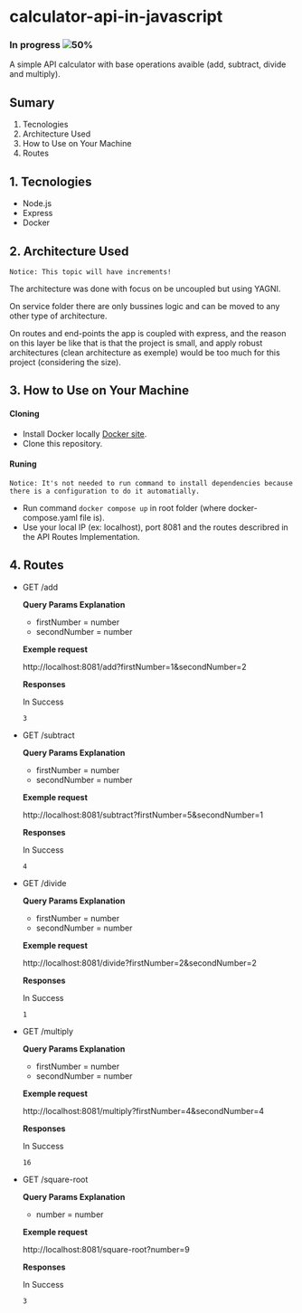 # calculator-api-in-javascript
### In progress ![50%](https://progress-bar.dev/50)

A simple API calculator with base operations avaible (add, subtract, divide and multiply).

## Sumary
1. Tecnologies
2. Architecture Used
3. How to Use on Your Machine
4. Routes

## 1. Tecnologies
- Node.js
- Express
- Docker

## 2. Architecture Used
```
Notice: This topic will have increments!
```
The architecture was done with focus on be uncoupled but using YAGNI. 

On service folder there are only bussines logic and can be moved to any other type of architecture.

On routes and end-points the app is coupled with express, and the reason on this layer be like that is that the project is small, and apply robust architectures (clean architecture as exemple) would be too much for this project (considering the size).
## 3. How to Use on Your Machine
#### Cloning
- Install Docker locally [Docker site](https://docs.docker.com/desktop/).
- Clone this repository.
#### Runing
```
Notice: It's not needed to run command to install dependencies because there is a configuration to do it automatially.
```

- Run command `docker compose up` in root folder (where docker-compose.yaml file is).
- Use your local IP (ex: localhost), port 8081 and the routes describred in the API Routes Implementation.
## 4. Routes

- GET /add
    
    **Query Params Explanation**
    - firstNumber = number
    - secondNumber = number

    **Exemple request**

    http://localhost:8081/add?firstNumber=1&secondNumber=2

    **Responses**

    In Success

    ```
    3
    ```
- GET /subtract
    
    **Query Params Explanation**
    - firstNumber = number
    - secondNumber = number

    **Exemple request**

    http://localhost:8081/subtract?firstNumber=5&secondNumber=1

    **Responses**

    In Success

    ```
    4
    ```
- GET /divide
    
    **Query Params Explanation**
    - firstNumber = number
    - secondNumber = number

    **Exemple request**

    http://localhost:8081/divide?firstNumber=2&secondNumber=2

    **Responses**

    In Success

    ```
    1
    ```
- GET /multiply
    
    **Query Params Explanation**
    - firstNumber = number
    - secondNumber = number

    **Exemple request**

    http://localhost:8081/multiply?firstNumber=4&secondNumber=4

    **Responses**

    In Success

    ```
    16
    ```
- GET /square-root

    **Query Params Explanation**
    - number = number

    **Exemple request**

    http://localhost:8081/square-root?number=9

    **Responses**

    In Success

    ```
    3
    ```
